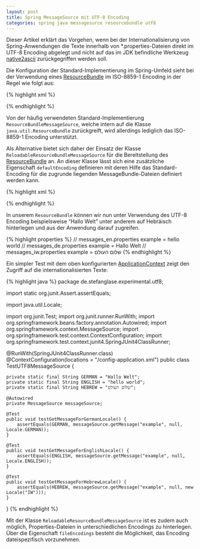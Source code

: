```yaml
---
layout: post
title: Spring MessageSource mit UTF-8 Encoding
categories: spring java messagesurce resourcebundle utf8
---
```


Dieser Artikel erklärt das Vorgehen, wenn bei der Internationalisierung von Spring-Anwendungen die Texte innerhalb von \*.properties-Dateien direkt im UTF-8 Encoding abgelegt und nicht auf das im JDK befindliche Werkzeug [native2ascii] zurückgegriffen werden soll.

Die Konfiguration der Standard-Implementierung im Spring-Umfeld sieht bei der Verwendung eines [ResourceBundle] im ISO-8859-1 Encoding in der Regel wie folgt aus:

{% highlight xml %}
<?xml version="1.0" encoding="UTF-8"?>
<beans xmlns="http://www.springframework.org/schema/beans" xmlns:xsi="http://www.w3.org/2001/XMLSchema-instance"
  xsi:schemaLocation="http://www.springframework.org/schema/beans http://www.springframework.org/schema/beans/spring-beans-2.5.xsd">
 
  <bean id="messageSource" class="org.springframework.context.support.ResourceBundleMessageSource">
    <property name="basename" value="messages"/>
  </bean>
 
</beans>
{% endhighlight %}

Von der häufig verwendeten Standard-Implementierung `ResourceBundleMessageSource`, welche intern auf die Klasse `java.util.ResourceBundle` zurückgreift, wird allerdings lediglich das ISO-8859-1 Encoding unterstützt.

Als Alternative bietet sich daher der Einsatz der Klasse `ReloadableResourceBundleMessageSource` für die Bereitstellung des [ResourceBundle] an. An dieser Klasse lässt sich eine zusätzliche Eigenschaft `defaultEncoding` definieren mit deren Hilfe das Standard-Encoding für die zugrunde liegenden MessageBundle-Dateien definiert werden kann.

{% highlight xml %}
<?xml version="1.0" encoding="UTF-8"?>
<beans xmlns="http://www.springframework.org/schema/beans" xmlns:xsi="http://www.w3.org/2001/XMLSchema-instance"
  xsi:schemaLocation="http://www.springframework.org/schema/beans http://www.springframework.org/schema/beans/spring-beans-2.5.xsd">
 
  <bean id="messageSource" class="org.springframework.context.support.ReloadableResourceBundleMessageSource">
    <property name="basename" value="messages" />
    <property name="defaultEncoding" value="UTF-8" />
  </bean>
 
</beans>
{% endhighlight %}

In unserem `ResourceBundle` können wir nun unter Verwendung des UTF-8 Encoding beispielsweise “Hallo Welt” unter anderem auf Hebräisch hinterlegen und aus der Anwendung darauf zugreifen.

{% highlight properties %}
// messages_en.properties
example = hello world
// messages_de.properties
example = Hallo Welt
// messages_iw.properties
example = שלום העולם
{% endhighlight %}

Ein simpler Test mit dem oben konfigurierten [ApplicationContext] zeigt den Zugriff auf die internationalisierten Texte:

{% highlight java %}
package de.stefanglase.experimental.utf8;
 
import static org.junit.Assert.assertEquals;
 
import java.util.Locale;
 
import org.junit.Test;
import org.junit.runner.RunWith;
import org.springframework.beans.factory.annotation.Autowired;
import org.springframework.context.MessageSource;
import org.springframework.test.context.ContextConfiguration;
import org.springframework.test.context.junit4.SpringJUnit4ClassRunner;
 
@RunWith(SpringJUnit4ClassRunner.class)
@ContextConfiguration(locations = "/config-application.xml")
public class TestUTF8MessageSource {
 
    private static final String GERMAN = "Hallo Welt";
    private static final String ENGLISH = "hello world";
    private static final String HEBREW = "שלום העולם";
 
    @Autowired
    private MessageSource messageSource;
 
    @Test
    public void testGetMessageForGermanLocale() {
        assertEquals(GERMAN, messageSource.getMessage("example", null, Locale.GERMAN));
    }
 
    @Test
    public void testGetMessageForEnglishLocale() {
        assertEquals(ENGLISH, messageSource.getMessage("example", null, Locale.ENGLISH));
    }
 
    @Test
    public void testGetMessageForHebrewLocale() {
        assertEquals(HEBREW, messageSource.getMessage("example", null, new Locale("IW")));
    }
 
}
{% endhighlight %}

Mit der Klasse `ReloadableResourceBundleMessageSource` ist es zudem auch möglich, Properties-Dateien in unterschiedlichen Encodings zu hinterlegen. Über die Eigenschaft `fileEncodings` besteht die Möglichkeit, das Encoding dateispezifisch vorzunehmen.

[native2ascii]: http://download.oracle.com/javase/1.4.2/docs/tooldocs/windows/native2ascii.html
[ResourceBundle]: http://download.oracle.com/javase/6/docs/api/java/util/ResourceBundle.html
[ApplicationContext]: http://static.springsource.org/spring/docs/3.0.x/api/org/springframework/context/ApplicationContext.html
